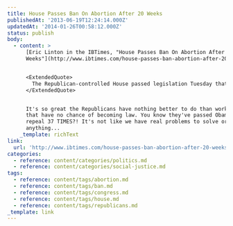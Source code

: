 ```yaml
---
title: House Passes Ban On Abortion After 20 Weeks
publishedAt: '2013-06-19T12:24:14.000Z'
updatedAt: '2014-01-26T00:58:12.000Z'
status: publish
body:
  - content: >
      [Eric Linton in the IBTimes, "House Passes Ban On Abortion After 20
      Weeks"](http://www.ibtimes.com/house-passes-ban-abortion-after-20-weeks-1313137):


      <ExtendedQuote>
        The Republican-controlled House passed legislation Tuesday that would ban abortions after 20 weeks of pregnancy, offering social conservatives a symbolic gift even as the bill has zero chance of becoming law.
      </ExtendedQuote>


      It's so great the Republicans have nothing better to do than work on laws
      that have no chance of becoming law. You know they've passed Obamacare
      repeal 37 TIMES?! It's not like we have real problems to solve or
      anything...
    _template: richText
link:
  url: 'http://www.ibtimes.com/house-passes-ban-abortion-after-20-weeks-1313137'
categories:
  - reference: content/categories/politics.md
  - reference: content/categories/social-justice.md
tags:
  - reference: content/tags/abortion.md
  - reference: content/tags/ban.md
  - reference: content/tags/congress.md
  - reference: content/tags/house.md
  - reference: content/tags/republicans.md
_template: link
---
```



